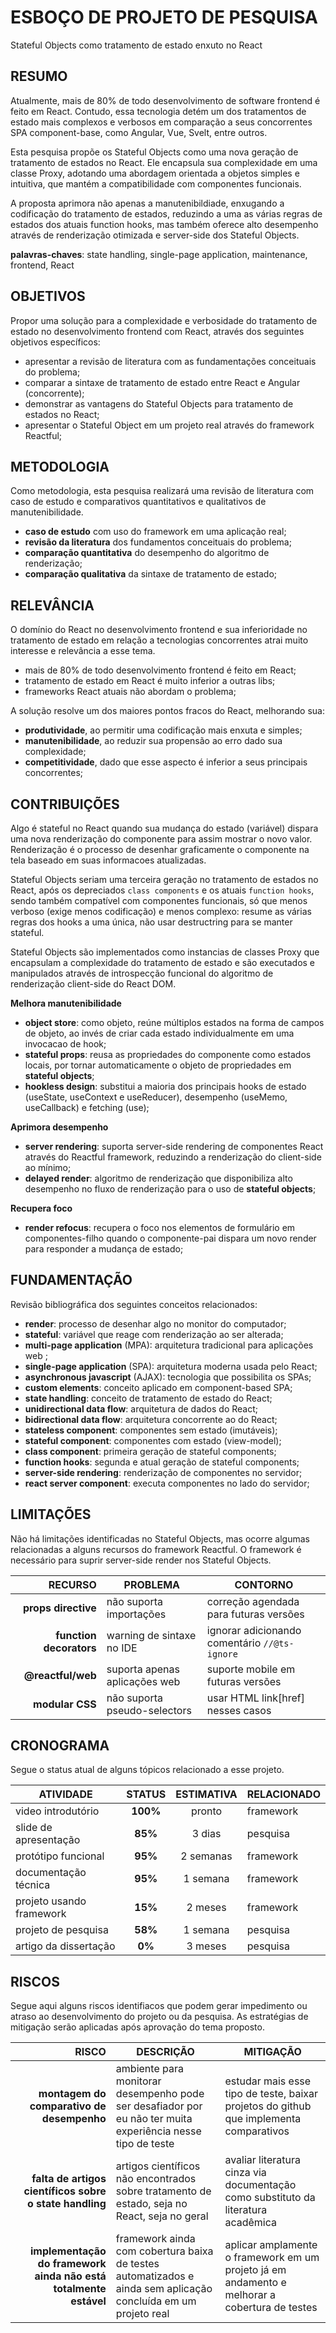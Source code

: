<style>
@import url(./index.css);
@import url(../overview.css);
@import url(../readme/overview.css);
</style>

# ESBOÇO DE PROJETO DE PESQUISA

<p subtitle>Stateful Objects como tratamento de estado enxuto no React</p>

## RESUMO

Atualmente, mais de 80% de todo desenvolvimento de software frontend é feito em React. Contudo, essa tecnologia detém um dos tratamentos de estado mais complexos e verbosos em comparação a seus concorrentes SPA component-base, como Angular, Vue, Svelt, entre outros.

Esta pesquisa propõe os Stateful Objects como uma nova geração de tratamento de estados no React. Ele encapsula sua complexidade em uma classe Proxy, adotando uma abordagem orientada a objetos simples e intuitiva, que mantém a compatibilidade com componentes funcionais.

A proposta aprimora não apenas a manutenibildiade, enxugando a codificação do tratamento de estados, reduzindo a uma as várias regras de estados dos atuais function hooks, mas também oferece alto desempenho através de renderização otimizada e server-side dos Stateful Objects.

**palavras-chaves**: state handling, single-page application, maintenance, frontend, React

## OBJETIVOS

Propor uma solução para a complexidade e verbosidade do tratamento de estado no desenvolvimento frontend com React, através dos seguintes objetivos específicos:

- apresentar a revisão de literatura com as fundamentações conceituais do problema;
- comparar a sintaxe de tratamento de estado entre React e Angular (concorrente);
- demonstrar as vantagens do Stateful Objects para tratamento de estados no React;
- apresentar o Stateful Object em um projeto real através do framework Reactful;

## METODOLOGIA

Como metodologia, esta pesquisa realizará uma revisão de literatura com caso de estudo e comparativos quantitativos e qualitativos de manutenibilidade.

- **caso de estudo** com uso do framework em uma aplicação real;
- **revisão da literatura** dos fundamentos conceituais do problema;
- **comparação quantitativa** do desempenho do algoritmo de renderização;
- **comparação qualitativa** da sintaxe de tratamento de estado;

## RELEVÂNCIA

O domínio do React no desenvolvimento frontend e sua inferioridade no tratamento de estado em relação a tecnologias concorrentes atrai muito interesse e relevância a esse tema.

- mais de 80% de todo desenvolvimento frontend é feito em React;
- tratamento de estado em React é muito inferior a outras libs;
- frameworks React atuais não abordam o problema;

A solução resolve um dos maiores pontos fracos do React, melhorando sua: 

* **produtividade**, ao permitir uma codificação mais enxuta e simples; 
* **manutenibilidade**, ao reduzir sua propensão ao erro dado sua complexidade; 
* **competitividade**, dado que esse aspecto é inferior a seus principais concorrentes;

## CONTRIBUIÇÕES

Algo é stateful no React quando sua mudança do estado (variável) dispara uma nova renderização do componente para assim mostrar o novo valor. Renderização é o processo de desenhar graficamente o componente na tela baseado em suas informacoes atualizadas. 

Stateful Objects seriam uma terceira geração no tratamento de estados no React, após os depreciados `class components` e os atuais `function hooks`, sendo também compatível com componentes funcionais, só que menos verboso (exige menos codificação) e menos complexo: resume as várias regras dos hooks a uma única, não usar destructring para se manter stateful.

Stateful Objects são implementados como instancias de classes Proxy que encapsulam a complexidade do tratamento de estado e são executados e manipulados através de introspecção funcional do algoritmo de renderização client-side do React DOM.

**Melhora manutenibilidade**

* **object store**: como objeto, reúne múltiplos estados na forma de campos de objeto, ao invés de criar cada estado individualmente em uma invocacao de hook;
* **stateful props**: reusa as propriedades do componente como estados locais, por tornar automaticamente o objeto de propriedades em **stateful objects**;
* **hookless design**: substitui a maioria dos principais hooks de estado (useState, useContext e useReducer), desempenho (useMemo, useCallback) e fetching (use);

**Aprimora desempenho**

* **server rendering**: suporta server-side rendering de componentes React através do Reactful framework, reduzindo a renderização do client-side ao mínimo;
* **delayed render**: algoritmo de renderização que disponibiliza alto desempenho no fluxo de renderização para o uso de  **stateful objects**;

**Recupera foco**

* **render refocus**: recupera o foco nos elementos de formulário em componentes-filho quando o componente-pai dispara um novo render para responder a mudança de estado;

## FUNDAMENTAÇÃO

Revisão bibliográfica dos seguintes conceitos relacionados:

* **render**: processo de desenhar algo no monitor do computador;
* **stateful**: variável que reage com renderização ao ser alterada;
* **multi-page application** (MPA): arquitetura tradicional para aplicações web ;
* **single-page application** (SPA): arquitetura moderna usada pelo React;
* **asynchronous javascript** (AJAX): tecnologia que possibilita os SPAs;
* **custom elements**: conceito aplicado em component-based SPA;
* **state handling**: conceito de tratamento de estado do React;
* **unidirectional data flow**: arquitetura de dados do React;
* **bidirectional data flow**: arquitetura concorrente ao do React;
* **stateless component**: componentes sem estado (imutáveis);
* **stateful component**: componentes com estado (view-model);
* **class component**: primeira geração de stateful components;
* **function hooks**: segunda e atual geração de stateful components;
* **server-side rendering**: renderização de componentes no servidor;
* **react server component**: executa componentes no lado do servidor;

## LIMITAÇÕES

Não há limitações identificadas no Stateful Objects, mas ocorre algumas relacionadas a alguns recursos do framework Reactful. O framework é necessário para suprir server-side render nos Stateful Objects. 

| RECURSO | PROBLEMA | CONTORNO |
|-:|-|-|
| **props directive** | não suporta importações | correção agendada para futuras versões |
| **function decorators** | warning de sintaxe no IDE | ignorar adicionando comentário `//@ts-ignore` |
| **@reactful/web** | suporta apenas aplicações web | suporte mobile em futuras versões |
| **modular CSS** | não suporta pseudo-selectors | usar HTML link[href] nesses casos |


## CRONOGRAMA 

Segue o status atual de alguns tópicos relacionado a esse projeto.

| ATIVIDADE                |  STATUS  | ESTIMATIVA | RELACIONADO |
| ------------------------ | :------: | :--------: | ----------- |
| video introdutório       | **100%** |   pronto   | framework   |
| slide de apresentação    | **85%**  |   3 dias   | pesquisa    |
| protótipo funcional      | **95%**  | 2 semanas  | framework   |
| documentação técnica     | **95%**  |  1 semana  | framework   |
| projeto usando framework | **15%**  |  2 meses   | framework   |
| projeto de pesquisa      | **58%**  |  1 semana  | pesquisa    |
| artigo da dissertação    |  **0%**  |  3 meses   | pesquisa    |

## RISCOS

Segue aqui alguns riscos identifiacos que podem gerar impedimento ou atraso ao desenvolvimento do projeto ou da pesquisa. As estratégias de mitigação serão aplicadas após aprovação do tema proposto.

| RISCO | DESCRIÇÃO | MITIGAÇÃO |
|-:|-|-|
| **montagem do comparativo de desempenho** | ambiente para monitorar desempenho pode ser desafiador por eu não ter muita experiência nesse tipo de teste | estudar mais esse tipo de teste, baixar projetos do github que implementa comparativos |
| **falta de artigos científicos sobre o state handling** | artigos científicos não encontrados sobre tratamento de estado, seja no React, seja no geral | avaliar literatura cinza via documentação como substituto da literatura acadêmica |
| **implementação do framework ainda não está totalmente estável** | framework ainda com cobertura baixa de testes automatizados e ainda sem aplicação concluída em um projeto real | aplicar amplamente o framework em um projeto já em andamento e melhorar a cobertura de testes |

<br><br>

